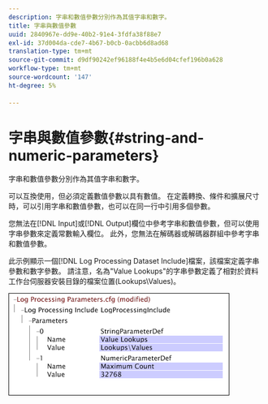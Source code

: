 ```yaml
---
description: 字串和數值參數分別作為其值字串和數字。
title: 字串與數值參數
uuid: 2840967e-dd9e-40b2-91e4-3fdfa38f88e7
exl-id: 37d004da-cde7-4b67-b0cb-0acbb6d8ad68
translation-type: tm+mt
source-git-commit: d9df90242ef96188f4e4b5e6d04cfef196b0a628
workflow-type: tm+mt
source-wordcount: '147'
ht-degree: 5%

---
```


# 字串與數值參數{#string-and-numeric-parameters}

字串和數值參數分別作為其值字串和數字。

可以互換使用，但必須定義數值參數以具有數值。 在定義轉換、條件和擴展尺寸時，可以引用字串和數值參數，也可以在同一行中引用多個參數。

您無法在[!DNL Input]或[!DNL Output]欄位中參考字串和數值參數，但可以使用字串參數來定義常數輸入欄位。 此外，您無法在解碼器或解碼器群組中參考字串和數值參數。

此示例顯示一個[!DNL Log Processing Dataset Include]檔案，該檔案定義字串參數和數字參數。 請注意，名為&quot;Value Lookups&quot;的字串參數定義了相對於資料工作台伺服器安裝目錄的檔案位置(Lookups\Values)。

![](assets/cfg_Parameters_StringNumeric.png)

